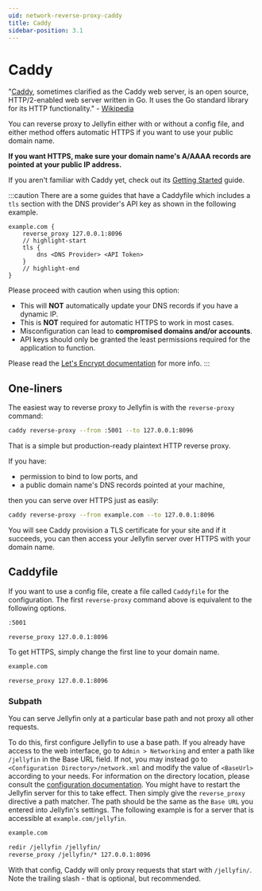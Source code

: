 ```yaml
---
uid: network-reverse-proxy-caddy
title: Caddy
sidebar-position: 3.1
---
```


# Caddy

"[Caddy](https://caddyserver.com/), sometimes clarified as the Caddy web server, is an open source, HTTP/2-enabled web server written in Go. It uses the Go standard library for its HTTP functionality." - [Wikipedia](<https://en.wikipedia.org/wiki/Caddy_(web_server)>)

You can reverse proxy to Jellyfin either with or without a config file, and either method offers automatic HTTPS if you want to use your public domain name.

**If you want HTTPS, make sure your domain name's A/AAAA records are pointed at your public IP address.**

If you aren't familiar with Caddy yet, check out its [Getting Started](https://caddyserver.com/docs/getting-started) guide.

:::caution
There are a some guides that have a Caddyfile which includes a `tls` section with the DNS provider's API key as shown in the following example.

```Caddyfile
example.com {
    reverse_proxy 127.0.0.1:8096
    // highlight-start
    tls {
        dns <DNS Provider> <API Token>
    }
    // highlight-end
}
```

Please proceed with caution when using this option:

- This will **NOT** automatically update your DNS records if you have a dynamic IP.
- This is **NOT** required for automatic HTTPS to work in most cases.
- Misconfiguration can lead to **compromised domains and/or accounts**.
- API keys should only be granted the least permissions required for the application to function.

Please read the [Let's Encrypt documentation](https://letsencrypt.org/docs/challenge-types/) for more info.
:::

## One-liners

The easiest way to reverse proxy to Jellyfin is with the `reverse-proxy` command:

```bash
caddy reverse-proxy --from :5001 --to 127.0.0.1:8096
```

That is a simple but production-ready plaintext HTTP reverse proxy.

If you have:

- permission to bind to low ports, and
- a public domain name's DNS records pointed at your machine,

then you can serve over HTTPS just as easily:

```bash
caddy reverse-proxy --from example.com --to 127.0.0.1:8096
```

You will see Caddy provision a TLS certificate for your site and if it succeeds, you can then access your Jellyfin server over HTTPS with your domain name.

## Caddyfile

If you want to use a config file, create a file called `Caddyfile` for the configuration.
The first `reverse-proxy` command above is equivalent to the following options.

```txt
:5001

reverse_proxy 127.0.0.1:8096
```

To get HTTPS, simply change the first line to your domain name.

```txt
example.com

reverse_proxy 127.0.0.1:8096
```

### Subpath

You can serve Jellyfin only at a particular base path and not proxy all other requests.

To do this, first configure Jellyfin to use a base path.
If you already have access to the web interface, go to `Admin > Networking` and enter a path like `/jellyfin` in the Base URL field.
If not, you may instead go to `<Configuration Directory>/network.xml` and modify the value of `<BaseUrl>` according to your needs. For information on the directory location, please consult the [configuration documentation](/docs/general/administration/configuration#configuration-directory).
You might have to restart the Jellyfin server for this to take effect.
Then simply give the `reverse_proxy` directive a path matcher. The path should be the same as the `Base URL` you entered into Jellyfin's settings. The following example is for a server that is accessible at `example.com/jellyfin`.

```txt
example.com

redir /jellyfin /jellyfin/
reverse_proxy /jellyfin/* 127.0.0.1:8096
```

With that config, Caddy will only proxy requests that start with `/jellyfin/`.
Note the trailing slash - that is optional, but recommended.
